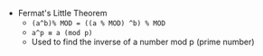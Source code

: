 - Fermat's Little Theorem
  - `(a^b)% MOD = ((a % MOD) ^b) % MOD`
  - `a^p ≡ a (mod p)`
  - Used to find the inverse of a number mod p (prime number)